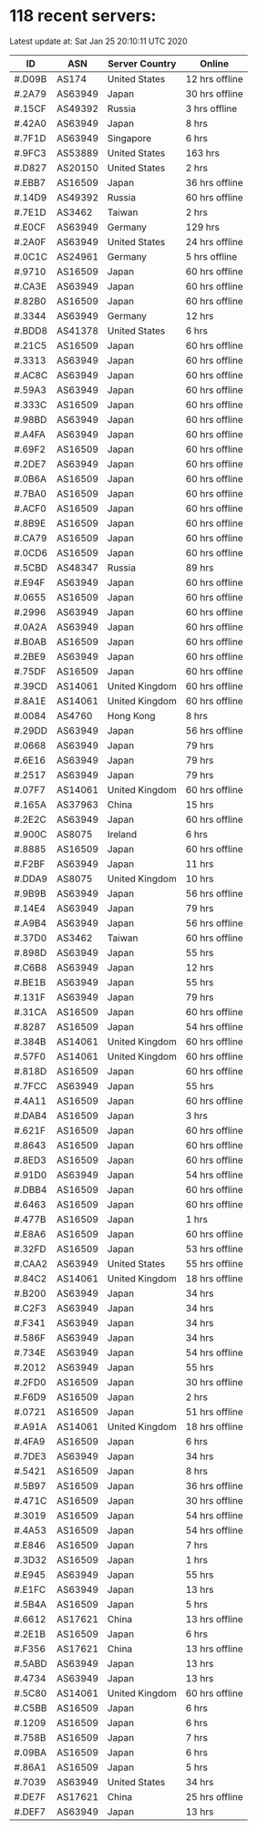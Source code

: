 # 118 recent servers:

Latest update at: Sat Jan 25 20:10:11 UTC 2020

| ID | ASN | Server Country | Online |
| -- | --- | -------------- | ------ |
| #.D09B | AS174 | United States | 12 hrs offline |
| #.2A79 | AS63949 | Japan | 30 hrs offline |
| #.15CF | AS49392 | Russia | 3 hrs offline |
| #.42A0 | AS63949 | Japan | 8 hrs |
| #.7F1D | AS63949 | Singapore | 6 hrs |
| #.9FC3 | AS53889 | United States | 163 hrs |
| #.D827 | AS20150 | United States | 2 hrs |
| #.EBB7 | AS16509 | Japan | 36 hrs offline |
| #.14D9 | AS49392 | Russia | 60 hrs offline |
| #.7E1D | AS3462 | Taiwan | 2 hrs |
| #.E0CF | AS63949 | Germany | 129 hrs |
| #.2A0F | AS63949 | United States | 24 hrs offline |
| #.0C1C | AS24961 | Germany | 5 hrs offline |
| #.9710 | AS16509 | Japan | 60 hrs offline |
| #.CA3E | AS63949 | Japan | 60 hrs offline |
| #.82B0 | AS16509 | Japan | 60 hrs offline |
| #.3344 | AS63949 | Germany | 12 hrs |
| #.BDD8 | AS41378 | United States | 6 hrs |
| #.21C5 | AS16509 | Japan | 60 hrs offline |
| #.3313 | AS63949 | Japan | 60 hrs offline |
| #.AC8C | AS63949 | Japan | 60 hrs offline |
| #.59A3 | AS63949 | Japan | 60 hrs offline |
| #.333C | AS16509 | Japan | 60 hrs offline |
| #.98BD | AS63949 | Japan | 60 hrs offline |
| #.A4FA | AS63949 | Japan | 60 hrs offline |
| #.69F2 | AS16509 | Japan | 60 hrs offline |
| #.2DE7 | AS63949 | Japan | 60 hrs offline |
| #.0B6A | AS16509 | Japan | 60 hrs offline |
| #.7BA0 | AS16509 | Japan | 60 hrs offline |
| #.ACF0 | AS16509 | Japan | 60 hrs offline |
| #.8B9E | AS16509 | Japan | 60 hrs offline |
| #.CA79 | AS16509 | Japan | 60 hrs offline |
| #.0CD6 | AS16509 | Japan | 60 hrs offline |
| #.5CBD | AS48347 | Russia | 89 hrs |
| #.E94F | AS63949 | Japan | 60 hrs offline |
| #.0655 | AS16509 | Japan | 60 hrs offline |
| #.2996 | AS63949 | Japan | 60 hrs offline |
| #.0A2A | AS63949 | Japan | 60 hrs offline |
| #.B0AB | AS16509 | Japan | 60 hrs offline |
| #.2BE9 | AS63949 | Japan | 60 hrs offline |
| #.75DF | AS16509 | Japan | 60 hrs offline |
| #.39CD | AS14061 | United Kingdom | 60 hrs offline |
| #.8A1E | AS14061 | United Kingdom | 60 hrs offline |
| #.0084 | AS4760 | Hong Kong | 8 hrs |
| #.29DD | AS63949 | Japan | 56 hrs offline |
| #.0668 | AS63949 | Japan | 79 hrs |
| #.6E16 | AS63949 | Japan | 79 hrs |
| #.2517 | AS63949 | Japan | 79 hrs |
| #.07F7 | AS14061 | United Kingdom | 60 hrs offline |
| #.165A | AS37963 | China | 15 hrs |
| #.2E2C | AS63949 | Japan | 60 hrs offline |
| #.900C | AS8075 | Ireland | 6 hrs |
| #.8885 | AS16509 | Japan | 60 hrs offline |
| #.F2BF | AS63949 | Japan | 11 hrs |
| #.DDA9 | AS8075 | United Kingdom | 10 hrs |
| #.9B9B | AS63949 | Japan | 56 hrs offline |
| #.14E4 | AS63949 | Japan | 79 hrs |
| #.A9B4 | AS63949 | Japan | 56 hrs offline |
| #.37D0 | AS3462 | Taiwan | 60 hrs offline |
| #.898D | AS63949 | Japan | 55 hrs |
| #.C6B8 | AS63949 | Japan | 12 hrs |
| #.BE1B | AS63949 | Japan | 55 hrs |
| #.131F | AS63949 | Japan | 79 hrs |
| #.31CA | AS16509 | Japan | 60 hrs offline |
| #.8287 | AS16509 | Japan | 54 hrs offline |
| #.384B | AS14061 | United Kingdom | 60 hrs offline |
| #.57F0 | AS14061 | United Kingdom | 60 hrs offline |
| #.818D | AS16509 | Japan | 60 hrs offline |
| #.7FCC | AS63949 | Japan | 55 hrs |
| #.4A11 | AS16509 | Japan | 60 hrs offline |
| #.DAB4 | AS16509 | Japan | 3 hrs |
| #.621F | AS16509 | Japan | 60 hrs offline |
| #.8643 | AS16509 | Japan | 60 hrs offline |
| #.8ED3 | AS16509 | Japan | 60 hrs offline |
| #.91D0 | AS63949 | Japan | 54 hrs offline |
| #.DBB4 | AS16509 | Japan | 60 hrs offline |
| #.6463 | AS16509 | Japan | 60 hrs offline |
| #.477B | AS16509 | Japan | 1 hrs |
| #.E8A6 | AS16509 | Japan | 60 hrs offline |
| #.32FD | AS16509 | Japan | 53 hrs offline |
| #.CAA2 | AS63949 | United States | 55 hrs offline |
| #.84C2 | AS14061 | United Kingdom | 18 hrs offline |
| #.B200 | AS63949 | Japan | 34 hrs |
| #.C2F3 | AS63949 | Japan | 34 hrs |
| #.F341 | AS63949 | Japan | 34 hrs |
| #.586F | AS63949 | Japan | 34 hrs |
| #.734E | AS63949 | Japan | 54 hrs offline |
| #.2012 | AS63949 | Japan | 55 hrs |
| #.2FD0 | AS16509 | Japan | 30 hrs offline |
| #.F6D9 | AS16509 | Japan | 2 hrs |
| #.0721 | AS16509 | Japan | 51 hrs offline |
| #.A91A | AS14061 | United Kingdom | 18 hrs offline |
| #.4FA9 | AS16509 | Japan | 6 hrs |
| #.7DE3 | AS63949 | Japan | 34 hrs |
| #.5421 | AS16509 | Japan | 8 hrs |
| #.5B97 | AS16509 | Japan | 36 hrs offline |
| #.471C | AS16509 | Japan | 30 hrs offline |
| #.3019 | AS16509 | Japan | 54 hrs offline |
| #.4A53 | AS16509 | Japan | 54 hrs offline |
| #.E846 | AS16509 | Japan | 7 hrs |
| #.3D32 | AS16509 | Japan | 1 hrs |
| #.E945 | AS63949 | Japan | 55 hrs |
| #.E1FC | AS63949 | Japan | 13 hrs |
| #.5B4A | AS16509 | Japan | 5 hrs |
| #.6612 | AS17621 | China | 13 hrs offline |
| #.2E1B | AS16509 | Japan | 6 hrs |
| #.F356 | AS17621 | China | 13 hrs offline |
| #.5ABD | AS63949 | Japan | 13 hrs |
| #.4734 | AS63949 | Japan | 13 hrs |
| #.5C80 | AS14061 | United Kingdom | 60 hrs offline |
| #.C5BB | AS16509 | Japan | 6 hrs |
| #.1209 | AS16509 | Japan | 6 hrs |
| #.758B | AS16509 | Japan | 7 hrs |
| #.09BA | AS16509 | Japan | 6 hrs |
| #.86A1 | AS16509 | Japan | 5 hrs |
| #.7039 | AS63949 | United States | 34 hrs |
| #.DE7F | AS17621 | China | 25 hrs offline |
| #.DEF7 | AS63949 | Japan | 13 hrs |

